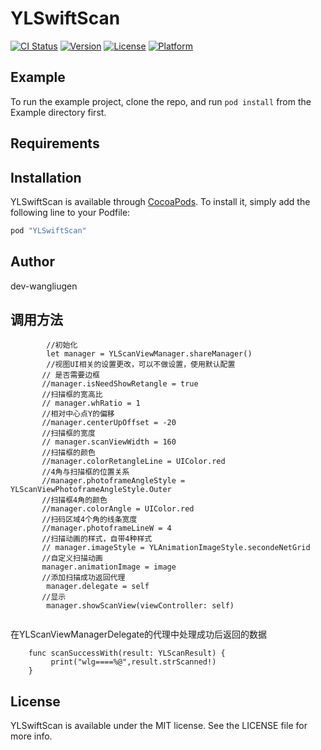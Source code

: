 # YLSwiftScan

[![CI Status](http://img.shields.io/travis/dev-wangliugen/YLSwiftScan.svg?style=flat)](https://travis-ci.org/dev-wangliugen/YLSwiftScan)
[![Version](https://img.shields.io/cocoapods/v/YLSwiftScan.svg?style=flat)](http://cocoapods.org/pods/YLSwiftScan)
[![License](https://img.shields.io/cocoapods/l/YLSwiftScan.svg?style=flat)](http://cocoapods.org/pods/YLSwiftScan)
[![Platform](https://img.shields.io/cocoapods/p/YLSwiftScan.svg?style=flat)](http://cocoapods.org/pods/YLSwiftScan)

## Example

To run the example project, clone the repo, and run `pod install` from the Example directory first.

## Requirements

## Installation

YLSwiftScan is available through [CocoaPods](http://cocoapods.org). To install
it, simply add the following line to your Podfile:

```ruby
pod "YLSwiftScan"
```

## Author

dev-wangliugen

## 调用方法
```
        //初始化
        let manager = YLScanViewManager.shareManager()
        //视图UI相关的设置更改，可以不做设置，使用默认配置
       // 是否需要边框
       //manager.isNeedShowRetangle = true
       //扫描框的宽高比
       // manager.whRatio = 1
       //相对中心点Y的偏移
       //manager.centerUpOffset = -20
       //扫描框的宽度
       // manager.scanViewWidth = 160
       //扫描框的颜色
       //manager.colorRetangleLine = UIColor.red
       //4角与扫描框的位置关系
       //manager.photoframeAngleStyle = YLScanViewPhotoframeAngleStyle.Outer
       //扫描框4角的颜色
       //manager.colorAngle = UIColor.red
       //扫码区域4个角的线条宽度
       //manager.photoframeLineW = 4
       //扫描动画的样式，自带4种样式
       // manager.imageStyle = YLAnimationImageStyle.secondeNetGrid
       //自定义扫描动画
       manager.animationImage = image
       //添加扫描成功返回代理
        manager.delegate = self
       //显示
        manager.showScanView(viewController: self) 
        
```
在YLScanViewManagerDelegate的代理中处理成功后返回的数据
```
    func scanSuccessWith(result: YLScanResult) {
         print("wlg====%@",result.strScanned!)
    }
```

## License

YLSwiftScan is available under the MIT license. See the LICENSE file for more info.

